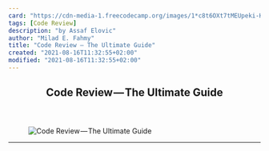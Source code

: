 ```yaml
---
card: "https://cdn-media-1.freecodecamp.org/images/1*c8t6OXt7tMEUpeki-HEobg.jpeg"
tags: [Code Review]
description: "by Assaf Elovic"
author: "Milad E. Fahmy"
title: "Code Review — The Ultimate Guide"
created: "2021-08-16T11:32:55+02:00"
modified: "2021-08-16T11:32:55+02:00"
---
```

<div class="site-wrapper">
<main id="site-main" class="site-main outer">
<div class="inner">
<article class="post-full post tag-code-review tag-software-development tag-software-engineering tag-project-management tag-technology ">
<header class="post-full-header">
<h1 class="post-full-title">Code Review — The Ultimate Guide</h1>
</header>
<figure class="post-full-image">
<picture>
<source media="(max-width: 700px)" sizes="1px" srcset="data:image/gif;base64,R0lGODlhAQABAIAAAAAAAP///yH5BAEAAAAALAAAAAABAAEAAAIBRAA7 1w">
<source media="(min-width: 701px)" sizes="(max-width: 800px) 400px,
(max-width: 1170px) 700px,
1400px" srcset="https://cdn-media-1.freecodecamp.org/images/1*c8t6OXt7tMEUpeki-HEobg.jpeg 300w,
https://cdn-media-1.freecodecamp.org/images/1*c8t6OXt7tMEUpeki-HEobg.jpeg 600w,
https://cdn-media-1.freecodecamp.org/images/1*c8t6OXt7tMEUpeki-HEobg.jpeg 1000w,
https://cdn-media-1.freecodecamp.org/images/1*c8t6OXt7tMEUpeki-HEobg.jpeg 2000w">
<img onerror="this.style.display='none'" src="https://cdn-media-1.freecodecamp.org/images/1*c8t6OXt7tMEUpeki-HEobg.jpeg" alt="Code Review — The Ultimate Guide">
</picture>
</figure>
<section class="post-full-content">
<div class="post-content medium-migrated-article">
</div>
<hr>
</section>
</article>
</div>
</main>
</div>
<!-- Google Tag Manager (noscript) -->
<!-- End Google Tag Manager (noscript) -->
